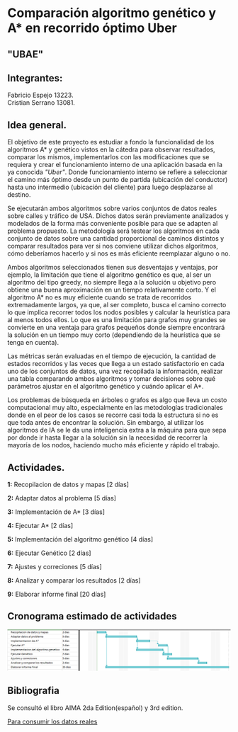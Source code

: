 # Comparación algoritmo genético y A* en recorrido óptimo Uber

## "UBAE"

## Integrantes: 
Fabricio Espejo 13223.  
Cristian Serrano 13081.

## Idea general.

El objetivo de este proyecto es estudiar a fondo la funcionalidad de los algoritmos A* y genético vistos en la cátedra para observar resultados, comparar los mismos, implementarlos con las modificaciones que se requiera y crear el funcionamiento interno de una aplicación basada en la ya conocida *"Uber"*. Donde funcionamiento interno se refiere a seleccionar el camino más óptimo desde un punto de partida (ubicación del conductor) hasta uno intermedio (ubicación del cliente) para luego desplazarse al destino.

Se ejecutarán ambos algoritmos sobre varios conjuntos de datos reales sobre calles y tráfico de USA. Dichos datos serán previamente analizados y modelados de la forma más conveniente posible para que se adapten al problema propuesto. La metodología será testear los algoritmos en cada conjunto de datos sobre una cantidad proporcional de caminos distintos y comparar resultados para ver si nos conviene utilizar dichos algoritmos, cómo deberíamos hacerlo y si nos es más eficiente reemplazar alguno o no.

Ambos algoritmos seleccionados tienen sus desventajas y ventajas, por ejemplo, la limitación que tiene el algoritmo genético es que, al ser un algoritmo del tipo greedy, no siempre llega a la solución u objetivo pero obtiene una buena aproximación en un tiempo relativamente corto. Y el algoritmo A* no es muy eficiente cuando se trata de recorridos extremadamente largos, ya que, al ser completo, busca el camino correcto lo que implica recorrer todos los nodos posibles y calcular la heurística para al menos todos ellos. Lo que es una limitación para grafos muy grandes se convierte en una ventaja para grafos pequeños donde siempre encontrará la solución en un tiempo muy corto (dependiendo de la heurística que se tenga en cuenta).

Las métricas serán evaluadas en el tiempo de ejecución, la cantidad de estados recorridos y las veces que llega a un estado satisfactorio en cada uno de los conjuntos de datos, una vez recopilada la información, realizar una tabla comparando ambos algoritmos y tomar decisiones sobre qué parámetros ajustar en el algoritmo genético y cuándo aplicar el A*.

Los problemas de búsqueda en árboles o grafos es algo que lleva un costo computacional muy alto, especialmente en las metodologías tradicionales donde en el peor de los casos se recorre casi toda la estructura si no es que toda antes de encontrar la solución. Sin embargo, al utilizar los algoritmos de IA se le da una inteligencia extra a la máquina para que sepa por donde ir hasta llegar a la solución sin la necesidad de recorrer la mayoría de los nodos, haciendo mucho más eficiente y rápido el trabajo.

## Actividades.

__1:__ Recopilacion de datos y mapas [2 días]

__2:__ Adaptar datos al problema [5 días]

__3:__ Implementación de A* [3 días]

__4:__ Ejecutar A* [2 días]

__5:__ Implementación del algoritmo genético [4 días]

__6:__ Ejecutar Genético [2 días]

__7:__ Ajustes y correciones [5 días]

__8:__ Analizar y comparar los resultados [2 días]  

__9:__ Elaborar informe final [20 días]

## Cronograma estimado de actividades

<img src="./Cronograma.png"/>

## Bibliografia

Se consultó el libro AIMA 2da Edition(español) y 3rd edition.

[Para consumir los datos reales](http://www.diag.uniroma1.it//challenge9/download.shtml)
